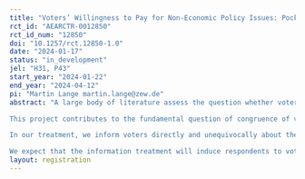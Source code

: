 ```yaml
---
title: "Voters’ Willingness to Pay for Non-Economic Policy Issues: Pocketbook voting Revisited"
rct_id: "AEARCTR-0012850"
rct_id_num: "12850"
doi: "10.1257/rct.12850-1.0"
date: "2024-01-17"
status: "in_development"
jel: "H31, P43"
start_year: "2024-01-22"
end_year: "2024-04-12"
pi: "Martin Lange martin.lange@zew.de"
abstract: "A large body of literature assess the question whether voters cast their vote for the party that is closest to their position on social, economic, and political issues. While there is evidence that the fit between voters’ and parties’ political positions is quite well at the macro-level, this does not need to be the case when considering voters individually. 
This project contributes to the fundamental question of congruence of vote casting by adopting a self-interest view of voters. We hypothesis that voters cast their vote for parties which maximize their direct utility (prospective pocketbook voting). Given this premise, voters should vote for the party from which they financially benefit the most. As this assessment is quite difficult to make for individuals, we design an online experiment which allows us to randomize access to individualized information on how much respondents’ households   would gain financially from parties’ reform plans of the tax and transfer system in Germany. By providing the treatment group with individualized information on how much money they would gain or lose if parties’ were capable to fully implement their desired tax and transfer schedule, we investigate whether the treatment group votes more self-interest driven than a control group without access to this customized information.
In our treatment, we inform voters directly and unequivocally about their financial benefits of voting for the different parties, i.e. eliminating a potential lack of information in the economic domain. At the same time, we will capture respondents’ non-economic policy positions by our survey. Thereby, we will be able to explain (i) whether more information about the financial consequences of vote choices affect voting intentions (i.e. how important the economic domain is for voting decisions), (ii) how much money voters are willing to forego to vote for parties that are closer to their policy positions in the non-economic domain, and (iii) how this voting behavior differs over the left-right scale.
We expect that the information treatment will induce respondents to vote more congruently than is the case in the control group. Furthermore, we expect a substantial heterogeneity in the effectiveness of the intervention. While we suspect that voters of parties that position themselves clearly in the economic domain (e.g. social democrats, liberals, conservatives, and the far-left) will be quite responsive to the information treatment, voters of parties that have a clear profile on policy issues in the non-economic domain (e.g. greens and the far-right) will be less responsive. The results of this study will elucidate on the effectiveness of information campaigns for different types of voters as well as on the willingness to pay of voters to put forward non-economic policy issues."
layout: registration
---
```


